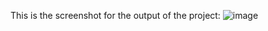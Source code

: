 This is the screenshot for the output of the project:
![image](https://github.com/user-attachments/assets/de32ed35-f300-492f-9103-83caf08e7dba)
